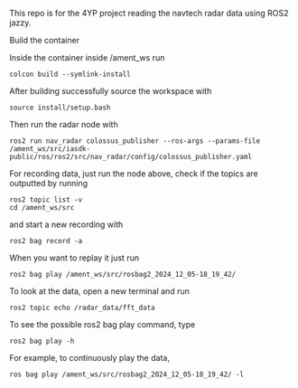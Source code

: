 This repo is for the 4YP project reading the navtech radar data using ROS2 jazzy.

Build the container

Inside the container inside /ament_ws run

    colcon build --symlink-install

After building successfully source the workspace with 

    source install/setup.bash

Then run the radar node with 

    ros2 run nav_radar colossus_publisher --ros-args --params-file /ament_ws/src/iasdk-public/ros/ros2/src/nav_radar/config/colossus_publisher.yaml

For recording data, just run the node above, check if the topics are outputted by running 
    
    ros2 topic list -v
    cd /ament_ws/src 
and start a new recording with 

    ros2 bag record -a

When you want to replay it just run

    ros2 bag play /ament_ws/src/rosbag2_2024_12_05-18_19_42/
    
To look at the data, open a new terminal and run

    ros2 topic echo /radar_data/fft_data

To see the possible ros2 bag play command, type

    ros2 bag play -h

For example, to continuously play the data,

    ros bag play /ament_ws/src/rosbag2_2024_12_05-18_19_42/ -l
    



